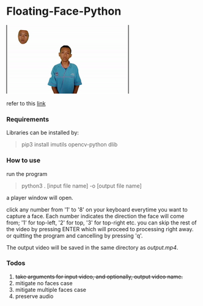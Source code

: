 # Floating-Face-Python

![](https://github.com/zigpot/Floating-Face-Python/blob/main/kocak.gif)

refer to this [link](https://zigpot.wordpress.com/2021/09/23/hello-and-making-floating-face-effect/)

### Requirements

Libraries can be installed by:

> pip3 install imutils opencv-python dlib

### How to use

run the program

> python3 . [input file name] -o [output file name]

a player window will open.

click any number from '1' to '8' on your keyboard everytime you want to capture a face. Each number indicates the direction the face will come from; '1' for top-left, '2' for top, '3' for top-right etc. you can skip the rest of the video by pressing ENTER which will proceed to processing right away. or quitting the program and cancelling by pressing 'q'.

The output video will be saved in the same directory as _output.mp4_.

### Todos

1. ~~take arguments for input video, and optionally, output video name.~~
2. mitigate no faces case
3. mitigate multiple faces case
4. preserve audio
